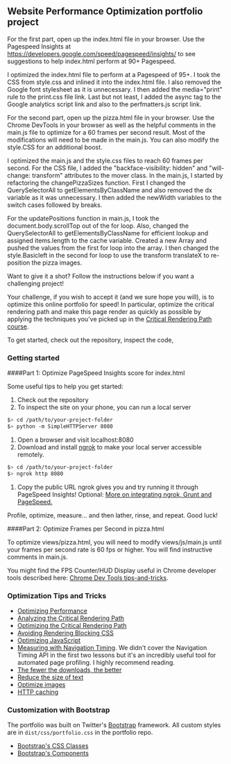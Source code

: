 ## Website Performance Optimization portfolio project


For the first part, open up the index.html file in your browser. Use the Pagespeed Insights at https://developers.google.com/speed/pagespeed/insights/ to see suggestions to help index.html perform at 90+ Pagespeed. 

I optimized the index.html file to perform at a Pagespeed of 95+. I took the CSS from style.css and inlined it into the index.html file. I also removed the Google font stylesheet as it is unnecessary. I then added the media="print" rule to the print.css file link. Last but not least, I added the async tag to the Google analytics script link and also to the perfmatters.js script link. 

For the second part, open up the pizza.html file in your browser. Use the Chrome DevTools in your browser as well as the helpful comments in the main.js file to optimize for a 60 frames per second result. Most of the modifications will need to be made in the main.js. You can also modify the style.CSS for an additional boost. 

I optimized the main.js and the style.css files to reach 60 frames per second. For the CSS file, I added the "backface-visibility: hidden" and "will-change: transform" attributes to the mover class. In the main.js, I started by refactoring the changePizzaSizes function. First I changed the QuerySelectorAll to getElementsByClassName and also removed the dx variable as it was unnecessary. I then added the newWidth variables to the switch cases followed by breaks. 

For the updatePositions function in main.js, I took the document.body.scrollTop out of the for loop. Also, changed the QuerySelectorAll to getElementsByClassName for efficient lookup and assigned items.length to the cache variable. Created a new Array and pushed the values from the first for loop into the array. I then changed the style.Basicleft in the second for loop to use the transform translateX to re-position the pizza images. 

Want to give it a shot? Follow the instructions below if you want a challenging project!



Your challenge, if you wish to accept it (and we sure hope you will), is to optimize this online portfolio for speed! In particular, optimize the critical rendering path and make this page render as quickly as possible by applying the techniques you've picked up in the [Critical Rendering Path course](https://www.udacity.com/course/ud884).

To get started, check out the repository, inspect the code,

### Getting started

####Part 1: Optimize PageSpeed Insights score for index.html

Some useful tips to help you get started:

1. Check out the repository
1. To inspect the site on your phone, you can run a local server

  ```bash
  $> cd /path/to/your-project-folder
  $> python -m SimpleHTTPServer 8080
  ```

1. Open a browser and visit localhost:8080
1. Download and install [ngrok](https://ngrok.com/) to make your local server accessible remotely.

  ``` bash
  $> cd /path/to/your-project-folder
  $> ngrok http 8080
  ```

1. Copy the public URL ngrok gives you and try running it through PageSpeed Insights! Optional: [More on integrating ngrok, Grunt and PageSpeed.](http://www.jamescryer.com/2014/06/12/grunt-pagespeed-and-ngrok-locally-testing/)

Profile, optimize, measure... and then lather, rinse, and repeat. Good luck!

####Part 2: Optimize Frames per Second in pizza.html

To optimize views/pizza.html, you will need to modify views/js/main.js until your frames per second rate is 60 fps or higher. You will find instructive comments in main.js. 

You might find the FPS Counter/HUD Display useful in Chrome developer tools described here: [Chrome Dev Tools tips-and-tricks](https://developer.chrome.com/devtools/docs/tips-and-tricks).

### Optimization Tips and Tricks
* [Optimizing Performance](https://developers.google.com/web/fundamentals/performance/ "web performance")
* [Analyzing the Critical Rendering Path](https://developers.google.com/web/fundamentals/performance/critical-rendering-path/analyzing-crp.html "analyzing crp")
* [Optimizing the Critical Rendering Path](https://developers.google.com/web/fundamentals/performance/critical-rendering-path/optimizing-critical-rendering-path.html "optimize the crp!")
* [Avoiding Rendering Blocking CSS](https://developers.google.com/web/fundamentals/performance/critical-rendering-path/render-blocking-css.html "render blocking css")
* [Optimizing JavaScript](https://developers.google.com/web/fundamentals/performance/critical-rendering-path/adding-interactivity-with-javascript.html "javascript")
* [Measuring with Navigation Timing](https://developers.google.com/web/fundamentals/performance/critical-rendering-path/measure-crp.html "nav timing api"). We didn't cover the Navigation Timing API in the first two lessons but it's an incredibly useful tool for automated page profiling. I highly recommend reading.
* <a href="https://developers.google.com/web/fundamentals/performance/optimizing-content-efficiency/eliminate-downloads.html">The fewer the downloads, the better</a>
* <a href="https://developers.google.com/web/fundamentals/performance/optimizing-content-efficiency/optimize-encoding-and-transfer.html">Reduce the size of text</a>
* <a href="https://developers.google.com/web/fundamentals/performance/optimizing-content-efficiency/image-optimization.html">Optimize images</a>
* <a href="https://developers.google.com/web/fundamentals/performance/optimizing-content-efficiency/http-caching.html">HTTP caching</a>

### Customization with Bootstrap
The portfolio was built on Twitter's <a href="http://getbootstrap.com/">Bootstrap</a> framework. All custom styles are in `dist/css/portfolio.css` in the portfolio repo.

* <a href="http://getbootstrap.com/css/">Bootstrap's CSS Classes</a>
* <a href="http://getbootstrap.com/components/">Bootstrap's Components</a>
